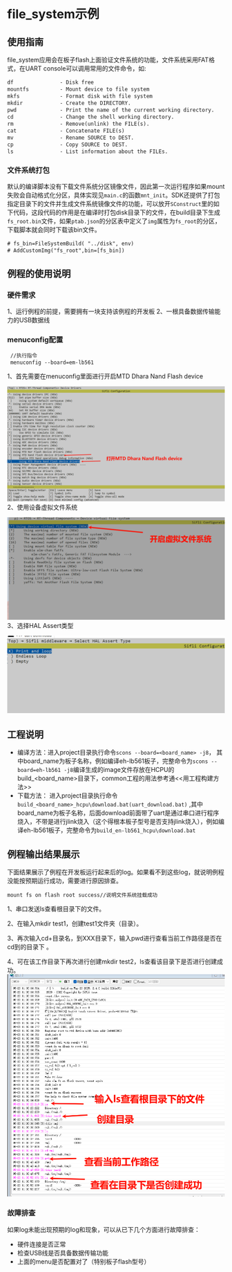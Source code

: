 # file_system示例
## 使用指南
file_system应用会在板子flash上面验证文件系统的功能，文件系统采用FAT格式，在UART console可以调用常用的文件命令，如:

```
df               - Disk free
mountfs          - Mount device to file system
mkfs             - Format disk with file system
mkdir            - Create the DIRECTORY.
pwd              - Print the name of the current working directory.
cd               - Change the shell working directory.
rm               - Remove(unlink) the FILE(s).
cat              - Concatenate FILE(s)
mv               - Rename SOURCE to DEST.
cp               - Copy SOURCE to DEST.
ls               - List information about the FILEs.

```
  
### 文件系统打包

默认的编译脚本没有下载文件系统分区镜像文件，因此第一次运行程序如果mount失败会自动格式化分区，具体实现见`main.c`的函数`mnt_init`。SDK还提供了打包指定目录下的文件并生成文件系统镜像文件的功能，可以放开`SConstruct`里的如下代码，这段代码的作用是在编译时打包disk目录下的文件，在build目录下生成`fs_root.bin`文件，如果`ptab.json`的分区表中定义了`img`属性为`fs_root`的分区，下载脚本就会同时下载该bin文件。
      
```
# fs_bin=FileSystemBuild( "../disk", env)
# AddCustomImg("fs_root",bin=[fs_bin])
```
## 例程的使用说明
### 硬件需求
1、运行例程的前提，需要拥有一块支持该例程的开发板
2、一根具备数据传输能力的USB数据线
### menuconfig配置
```
 //执行指令
 menuconfig --board=em-lb561
```  
1、首先需要在menuconfig里面进行开启MTD Dhara Nand Flash device

![alt text](assets/file_system_1.png)
2、使用设备虚拟文件系统

![alt text](assets/file_system_2.png)
3、选择HAL Assert类型

![alt text](assets/file_system_3.png)

## 工程说明
- 编译方法：进入project目录执行命令`scons --board=<board_name> -j8`， 其中board_name为板子名称，例如编译eh-lb561板子，完整命令为`scons --board=eh-lb561 -j8`编译生成的image文件存放在HCPU的build_<board_name>目录下，common工程的用法参考通<<用工程构建方法>>
- 下载方法： 进入project目录执行命令`build_<board_name>_hcpu\download.bat(uart_download.bat)` ,其中board_name为板子名称，后面download前面带了uart是通过串口进行程序烧入，不带是进行jlink烧入（这个得根本板子型号是否支持jlink烧入），例如编译eh-lb561板子，完整命令为`build_en-lb561_hcpu\download.bat`

## 例程输出结果展示
下面结果展示了例程在开发板运行起来后的log。如果看不到这些log，就说明例程没能按预期运行成功，需要进行原因排查。
```
mount fs on flash root success//说明文件系统挂载成功
```
1、串口发送ls查看根目录下的文件。

2、在输入mkdir test1，创建test1文件夹（目录）。

3、再次输入cd+目录名，到XXX目录下，输入pwd进行查看当前工作路径是否在cd到的目录下 。

4、可在该工作目录下再次进行创建mkdir test2，ls查看该目录下是否进行创建成功。
![alt text](assets/file_system_log_1.png)
### 故障排查
如果log未能出现预期的log和现象，可以从已下几个方面进行故障排查：
* 硬件连接是否正常
* 检查USB线是否具备数据传输功能
* 上面的menu是否配置对了（特别板子flash型号）